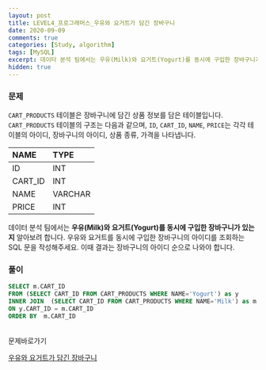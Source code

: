 ```yaml
---
layout: post
title: LEVEL4_프로그래머스_우유와 요거트가 담긴 장바구니
date: 2020-09-09
comments: true
categories: [Study, algorithm]
tags: [MySQL]
excerpt: 데이터 분석 팀에서는 우유(Milk)와 요거트(Yogurt)를 동시에 구입한 장바구니가 있는지 알아보려 합니다. 우유와 요거트를 동시에 구입한 장바구니의 아이디를 조회하는 SQL 문을 작성해주세요. 이때 결과는 장바구니의 아이디 순으로 나와야 합니다.
hidden: true
---
```


### 문제

`CART_PRODUCTS` 테이블은 장바구니에 담긴 상품 정보를 담은 테이블입니다. `CART_PRODUCTS` 테이블의 구조는 다음과 같으며, `ID`, `CART_ID`, `NAME`, `PRICE`는 각각 테이블의 아이디, 장바구니의 아이디, 상품 종류, 가격을 나타냅니다.

| NAME | TYPE |
| :-------- | :--------------- |
| ID | INT |
| CART_ID | INT |
| NAME | VARCHAR |
| PRICE | INT |


데이터 분석 팀에서는 **우유(Milk)와 요거트(Yogurt)를 동시에 구입한 장바구니가 있는지** 알아보려 합니다. 우유와 요거트를 동시에 구입한 장바구니의 아이디를 조회하는 SQL 문을 작성해주세요. 이때 결과는 장바구니의 아이디 순으로 나와야 합니다.

### 풀이

```sql
SELECT m.CART_ID
FROM (SELECT CART_ID FROM CART_PRODUCTS WHERE NAME='Yogurt') as y
INNER JOIN  (SELECT CART_ID FROM CART_PRODUCTS WHERE NAME='Milk') as m
ON y.CART_ID = m.CART_ID
ORDER BY  m.CART_ID
```

<br>
<span class="reference">문제바로가기</span>

[우유와 요거트가 담긴 장바구니](https://programmers.co.kr/learn/courses/30/lessons/62284)
